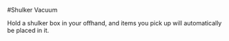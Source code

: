 #Shulker Vacuum

Hold a shulker box in your offhand, and items you pick up will automatically be placed in it.